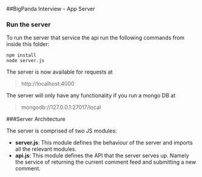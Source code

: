 ##BigPanda Interview - App Server
### Run the server
To run the server that service the api run the following commands from inside this folder:

```
npm install
node server.js
```

The server is now available for requests at
> http://localhost:4000

The server will only have any functionality if you run a mongo DB at
> mongodb://127.0.0.1:27017/local

###Server Architecture

The server is comprised of two JS modules:

 - **server.js**: This module defines the behaviour of the server and imports all the relevant modules.
 - **api.js**: This module defines the API that the server serves up. Namely the service of returning the current comment feed and submitting a new comment.